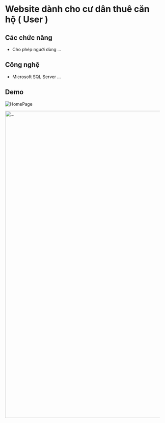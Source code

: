 # Website dành cho cư dân thuê căn hộ ( User ) 


## Các chức năng

- Cho phép người dùng ...



## Công nghệ

- Microsoft SQL Server ...



## Demo

![HomePage](https://github.com/user-attachments/assets/a9aafe61-0865-438c-817f-3e3c90f26208)

<img src="https://github.com/user-attachments/assets/a9aafe61-0865-438c-817f-3e3c90f26208" alt="..." width="1000" />
